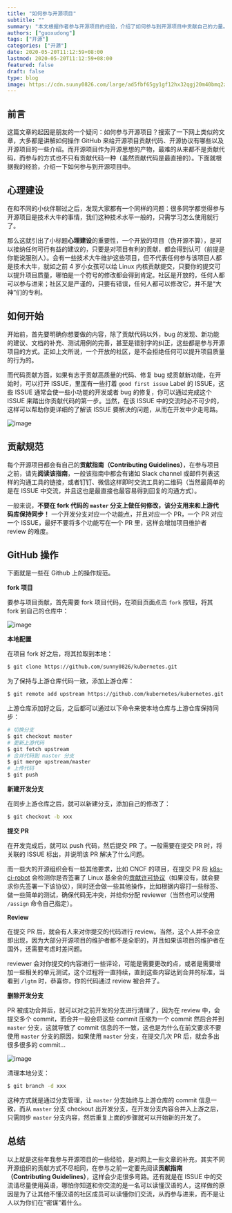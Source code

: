 ```yaml
---
title: "如何参与开源项目"
subtitle: ""
summary: "本文根据作者参与开源项目的经验，介绍了如何参与到开源项目中贡献自己的力量。"
authors: ["guoxudong"]
tags: ["开源"]
categories: ["开源"]
date: 2020-05-20T11:12:59+08:00
lastmod: 2020-05-20T11:12:59+08:00
featured: false
draft: false
type: blog
image: https://cdn.suuny0826.com/large/ad5fbf65gy1gf12hx32qgj20m40bmq2z.jpg
---
```

## 前言

这篇文章的起因是朋友的一个疑问：如何参与开源项目？搜索了一下网上类似的文章，大多都是讲解如何操作 GitHub 来给开源项目贡献代码、开源协议有哪些以及开源项目的一些介绍。而开源项目作为开源思想的产物，最难的从来都不是贡献代码，而参与的方式也不只有贡献代码一种（虽然贡献代码是最直接的）。下面就根据我的经验，介绍一下如何参与到开源项目中。

## 心理建设

在和不同的小伙伴聊过之后，发现大家都有一个同样的问题：很多同学都觉得参与开源项目是技术大牛的事情，我们这种技术水平一般的，只需学习怎么使用就行了。

那么这就引出了小标题**心理建设**的重要性，一个开放的项目（伪开源不算），是可以接纳任何可行有益的建议的，只要是对项目有利的贡献，都会得到认可（前提是你能说服别人）。会有一些技术大牛维护这些项目，但不代表任何参与该项目人都是技术大牛，就如之前 4 岁小女孩可以给 Linux 内核贡献提交，只要你的提交可以提升项目质量，哪怕是一个符号的修改都会得到肯定。社区是开放的，任何人都可以参与进来；社区又是严谨的，只要有错误，任何人都可以修改它，并不是“大神”们的专利。

## 如何开始

开始前，首先要明确你想要做的内容，除了贡献代码以外，bug 的发现、新功能的建议、文档的补充、测试用例的完善，甚至是错别字的纠正，这些都是参与开源项目的方式。正如上文所说，一个开放的社区，是不会拒绝任何可以提升项目质量的行为的。

而代码贡献方面，如果有志于贡献高质量的代码、修复 bug 或贡献新功能，在开始时，可以打开 ISSUE，里面有一些打着 `good first issue` Label 的 ISSUE，这些 ISSUE 通常会使一些小功能的开发或者 bug 的修复，你可以通过完成这个 ISSUE 来踏出你贡献代码的第一步。当然，在该 ISSUE 中的交流时必不可少的，这样可以帮助你更详细的了解该 ISSUE 要解决的问题，从而在开发中少走弯路。

![image](https://cdn.suuny0826.com/large/ad5fbf65gy1gf0ylqtijgj20sx0bjabu.jpg)

## 贡献规范

每个开源项目都会有自己的**贡献指南（Contributing Guidelines）**，在参与项目之前，请先**阅读该指南**，一般该指南中都会有诸如 Slack channel 或邮件列表这样的沟通工具的链接，或者钉钉、微信这样即时交流工具的二维码（当然最简单的是在 ISSUE 中交流，并且这也是最直接也最容易得到回复的沟通方式）。

一般来说，**不要在 fork 代码的 `master` 分支上做任何修改，该分支用来和上游代码库保持同步！** 一个开发分支对应一个功能点，并且对应一个 PR，一个 PR 对应一个 ISSUE，最好不要将多个功能写在一个 PR 里，这样会增加项目维护者 review 的难度。

## GitHub 操作

下面就是一些在 Github 上的操作规范。

**fork 项目**

要参与项目贡献，首先需要 fork 项目代码，在项目页面点击 `fork` 按钮，将其 fork 到自己的仓库中：

![image](https://cdn.suuny0826.com/large/ad5fbf65gy1gf05j7h9uzj20ty07ywfd.jpg)

**本地配置**

在项目 fork 好之后，将其拉取到本地：

```bash
$ git clone https://github.com/sunny0826/kubernetes.git
```

为了保持与上游仓库代码一致，添加上游仓库：

```bash
$ git remote add upstream https://github.com/kubernetes/kubernetes.git
```

上游仓库添加好之后，之后都可以通过以下命令来使本地仓库与上游仓库保持同步：

```bash
# 切换分支
$ git checkout master
# 更新上游代码
$ git fetch upstream
# 合并代码到 master 分支
$ git merge upstream/master
# 上传代码
$ git push
```

**新建开发分支**

在同步上游仓库之后，就可以新建分支，添加自己的修改了：

```bash
$ git checkout -b xxx
```

**提交 PR**

在开发完成后，就可以 push 代码，然后提交 PR 了。一般需要在提交 PR 时，将关联的 ISSUE 标出，并说明该 PR 解决了什么问题。

而一些大的开源组织会有一些其他要求，比如 CNCF 的项目，在提交 PR 后 [k8s-ci-robot](https://github.com/k8s-ci-robot) 会检测你是否签署了 Linux 基金会的[贡献许可协议](https://identity.linuxfoundation.org/projects/cncf)（如果没有，就会要求你先签署一下该协议），同时还会做一些其他操作，比如根据内容打一些标签、做一些简单的测试，确保代码无冲突，并给你分配 reviewer（当然也可以使用 `/assign` 命令自己指定）。

**Review**

在提交 PR 后，就会有人来对你提交的代码进行 review。当然，这个人并不会立即出现，因为大部分开源项目的维护者都不是全职的，并且如果该项目的维护者在国外，还需要考虑时差问题。

reviewer 会对你提交的内容进行一些评论，可能是需要更改的点，或者是需要增加一些相关的单元测试，这个过程将一直持续，直到这些内容达到合并的标准，当看到 `/lgtm` 时，恭喜你，你的代码通过 review 被合并了。

**删除开发分支**

PR 被成功合并后，就可以对之前开发的分支进行清理了，因为在 review 中，会提交多个 commit，而合并一般会将这些 commit 压缩为一个 commit 然后合并到 `master` 分支，这就导致了 commit 信息的不一致，这也是为什么在前文要求不要使用 `master` 分支的原因，如果使用 `master` 分支，在提交几次 PR 后，就会多出很多很多的 commit...

![image](https://cdn.suuny0826.com/large/ad5fbf65gy1gf07ejzdglj20mb04fdg6.jpg)

清理本地分支：

```bash
$ git branch -d xxx
```

这种方式就是通过分支管理，让 `master` 分支始终与上游仓库的 commit 信息一致，而从 `master` 分支 checkout 出开发分支，在开发分支内容合并入上游之后，只需同步 `master` 分支内容，然后重复上面的步骤就可以开始新的开发了。

## 总结

以上就是这些年我参与开源项目的一些经验，是对网上一些文章的补充，其实不同开源组织的贡献方式不尽相同，在参与之前一定要先阅读**贡献指南（Contributing Guidelines）**，这样会少走很多弯路。还有就是在 ISSUE 中的交流请尽量使用英语，哪怕你知道和你交流的是一名可以读懂汉语的人，这样做的原因是为了让其他不懂汉语的社区成员可以读懂你们交流，从而参与进来，而不是让人以为你们在“密谋”着什么。

